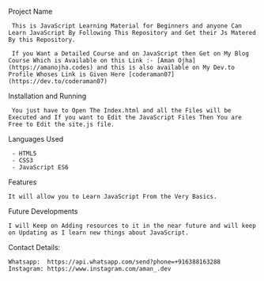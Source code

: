 Project Name

     This is JavaScript Learning Material for Beginners and anyone Can Learn JavaScript By Following This Repository and Get their Js Matered By this Repository.

     If you Want a Detailed Course and on JavaScript then Get on My Blog Course Which is Available on this Link :- [Aman Ojha](https://amanojha.codes) and this is also available on My Dev.to Profile Whoses Link is Given Here [coderaman07](https://dev.to/coderaman07)

Installation and Running

     You just have to Open The Index.html and all the Files will be Executed and If you want to Edit the JavaScript Files Then You are Free to Edit the site.js file.

Languages Used

	 - HTML5
	 - CSS3
	 - JavaScript ES6

Features

    It will allow you to Learn JavaScript From the Very Basics.

Future Developments

    I will Keep on Adding resources to it in the near future and will keep on Updating as I learn new things about JavaScript.

Contact Details: 
    
    Whatsapp:  https://api.whatsapp.com/send?phone=+916388163288
    Instagram: https://www.instagram.com/aman_.dev
